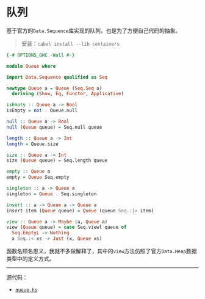 # 队列

基于官方的`Data.Sequence`库实现的队列，也是为了方便自己代码的抽象。

> 安装：`cabal install --lib containers`

```haskell
{-# OPTIONS_GHC -Wall #-}

module Queue where

import Data.Sequence qualified as Seq

newtype Queue a = Queue (Seq.Seq a)
  deriving (Show, Eq, Functor, Applicative)

isEmpty :: Queue a -> Bool
isEmpty = not . Queue.null

null :: Queue a -> Bool
null (Queue queue) = Seq.null queue

length :: Queue a -> Int
length = Queue.size

size :: Queue a -> Int
size (Queue queue) = Seq.length queue

empty :: Queue a
empty = Queue Seq.empty

singleton :: a -> Queue a
singleton = Queue . Seq.singleton

insert :: a -> Queue a -> Queue a
insert item (Queue queue) = Queue (queue Seq.:|> item)

view :: Queue a -> Maybe (a, Queue a)
view (Queue queue) = case Seq.viewl queue of
  Seq.EmptyL -> Nothing
  x Seq.:< xs -> Just (x, Queue xs)

```

函数名顾名思义，我就不多做解释了，其中的`view`方法仿照了官方`Data.Heap`数据类型中的定义方式。

---

源代码：

- [`queue.hs`](src/queue.hs)
